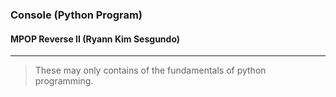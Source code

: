 ### Console (Python Program)
#### MPOP Reverse II (Ryann Kim Sesgundo)
---
> These may only contains of the fundamentals of python programming.